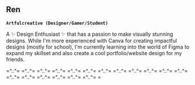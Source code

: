 ## Ren

**`Artfulcreative (Designer/Gamer/Student)`**

A ✨ Design Enthusiast ✨ that has a passion to make visually stunning designs. While I'm more experienced with Canva for creating impactful designs (mostly for school), I'm currently learning into the world of Figma to expand my skillset and also create a cool portfolio/website design for my friends.

=^..^=   =^..^=   =^..^=    =^..^=    =^..^=    =^..^=    =^..^=    =^..^=   =^..^=   =^..^=    =^..^=    =^..^=    =^..^=    =^..^=    =^..^=   =^..^=   =^..^=    =^..^=    = 

<!--
**terence-tarrega/terence-tarrega** is a ✨ _special_ ✨ repository because its `README.md` (this file) appears on your GitHub profile.

Here are some ideas to get you started:

- 🔭 I’m currently working on ...
- 🌱 I’m currently learning ...
- 👯 I’m looking to collaborate on ...
- 🤔 I’m looking for help with ...
- 💬 Ask me about ...
- 📫 How to reach me: ...
- 😄 Pronouns: ...
- ⚡ Fun fact: ...
-->
